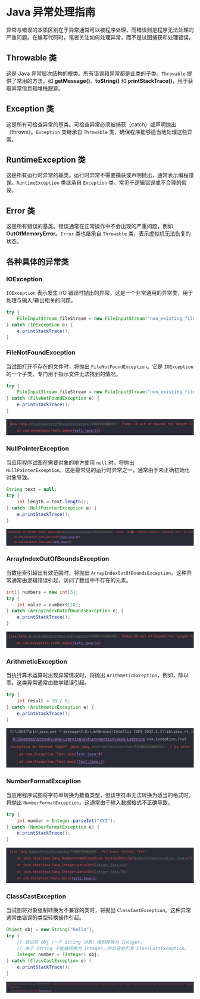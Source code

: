 # Java 异常处理指南

异常与错误的本质区别在于异常通常可以被程序处理，而错误则是程序无法处理的严重问题。在编写代码时，笔者关注如何处理异常，而不是试图捕获和处理错误。

## Throwable 类

这是 Java 异常层次结构的根类。所有错误和异常都是此类的子类。`Throwable` 提供了常用的方法，如 **getMessage()**、**toString()** 和 **printStackTrace()**，用于获取异常信息和堆栈跟踪。

## Exception 类

这是所有可检查异常的基类。可检查异常必须被捕获（catch）或声明抛出（throws）。`Exception` 类继承自 `Throwable` 类，确保程序能够适当地处理这些异常。

## RuntimeException 类

这是所有运行时异常的基类。运行时异常不需要捕获或声明抛出，通常表示编程错误。`RuntimeException` 类继承自 `Exception` 类，常见于逻辑错误或不合理的假设。

## Error 类

这是所有错误的基类。错误通常在正常操作中不会出现的严重问题，例如 **OutOfMemoryError**。`Error` 类也继承自 `Throwable` 类，表示虚拟机无法恢复的状态。

## 各种具体的异常类

### IOException

`IOException` 表示发生 I/O 错误时抛出的异常。这是一个非常通用的异常类，用于处理与输入/输出相关的问题。

```java
try {
    FileInputStream fileStream = new FileInputStream("non_existing_file.txt");
} catch (IOException e) {
    e.printStackTrace();
}
```

### FileNotFoundException

当试图打开不存在的文件时，将抛出 `FileNotFoundException`。它是 `IOException` 的一个子类，专门用于指示文件无法找到的情况。

```java
try {
    FileInputStream fileStream = new FileInputStream("non_existing_file.txt");
} catch (FileNotFoundException e) {
    e.printStackTrace();
}
```

![](../images/beef87b9ef2bf4c0a6c0096d1d321168.png)

### NullPointerException

当应用程序试图在需要对象的地方使用 `null` 时，将抛出 `NullPointerException`。这是最常见的运行时异常之一，通常由于未正确初始化对象导致。

```java
String text = null;
try {
    int length = text.length();
} catch (NullPointerException e) {
    e.printStackTrace();
}
```

![](../images/86ba067b0593997647aa1cd135f7a21a.png)

### ArrayIndexOutOfBoundsException

当数组索引超出有效范围时，将抛出 `ArrayIndexOutOfBoundsException`。这种异常通常由逻辑错误引起，访问了数组中不存在的元素。

```java
int[] numbers = new int[5];
try {
    int value = numbers[10];
} catch (ArrayIndexOutOfBoundsException e) {
    e.printStackTrace();
}
```

![](../images/8deb5e5d81777532a1eaca04797392d0.png)

### ArithmeticException

当执行算术运算时出现异常情况时，将抛出 `ArithmeticException`，例如，除以零。这类异常通常由数学错误引起。

```java
try {
    int result = 10 / 0;
} catch (ArithmeticException e) {
    e.printStackTrace();
}
```

![](../images/d65fde85a1e568cb368bf3c07f7c4567.png)

### NumberFormatException

当应用程序试图将字符串转换为数值类型，但该字符串无法转换为适当的格式时，将抛出 `NumberFormatException`。这通常由于输入数据格式不正确导致。

```java
try {
    int number = Integer.parseInt("XYZ");
} catch (NumberFormatException e) {
    e.printStackTrace();
}
```

![](../images/65890d5ee4ad1dbdd53f301b0e65a434.png)

### ClassCastException

当试图将对象强制转换为不兼容的类时，将抛出 `ClassCastException`。这种异常通常由错误的类型转换操作引起。

```java
Object obj = new String("hello");
try {
    // 尝试将 obj（一个 String 对象）强制转换为 Integer。
    // 由于 String 不能被转换为 Integer，所以这会引发 ClassCastException。
    Integer number = (Integer) obj;
} catch (ClassCastException e) {
    e.printStackTrace();
}
```

![](../images/e48fdf0ec3d4fe62e0296953ccab24e0.png)
